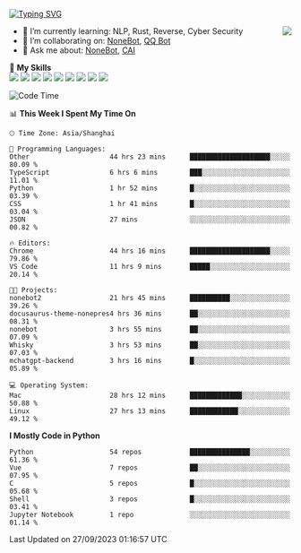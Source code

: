 [![Typing SVG](https://readme-typing-svg.herokuapp.com?size=25&duration=2500&color=8C43EA&vCenter=true&width=200&height=40&lines=Hi+there+%F0%9F%91%8B%F0%9F%8F%BB;I'm+yanyongyu)](https://git.io/typing-svg)

<a href="#">
  <img align="right" src="https://github-readme-stats.vercel.app/api?username=yanyongyu&count_private=true&show_icons=true&bg_color=15,f2f7fd,E0EAFC" />
</a>

- 🌱 I’m currently learning: NLP, Rust, Reverse, Cyber Security
- 👯 I’m collaborating on: [NoneBot](https://github.com/nonebot), [QQ Bot](https://github.com/Mrs4s/go-cqhttp)
- 💬 Ask me about: [NoneBot](https://github.com/nonebot), [CAI](https://github.com/cscs181/CAI)

🌟 **My Skills**  
![](https://img.shields.io/badge/-Python-3e74a2?style=flat-square&logo=Python&logoColor=fff)
![](https://img.shields.io/badge/-Node.js-339933?style=flat-square&logo=Node.js&logoColor=fff)
![](https://img.shields.io/badge/-Vue-4fc08d?style=flat-square&logo=Vue.js&logoColor=fff)
![](https://img.shields.io/badge/-React-2d98ce?style=flat-square&logo=React&logoColor=fff)
![](https://img.shields.io/badge/-Docker-2496ED?style=flat-square&logo=Docker&logoColor=fff)
![](https://img.shields.io/badge/-Linux-000000?style=flat-square&logo=Linux&logoColor=fff)
![](https://img.shields.io/badge/-MySQL-4479A1?style=flat-square&logo=MySQL&logoColor=fff)
![](https://img.shields.io/badge/-Redis-DC382D?style=flat-square&logo=Redis&logoColor=fff)
![](https://img.shields.io/badge/-MongoDB-47A248?style=flat-square&logo=MongoDB&logoColor=fff)

<!--START_SECTION:waka-->
![Code Time](http://img.shields.io/badge/Code%20Time-4%2C984%20hrs%2025%20mins-blue)

📊 **This Week I Spent My Time On** 

```text
🕑︎ Time Zone: Asia/Shanghai

💬 Programming Languages: 
Other                    44 hrs 23 mins      ████████████████████░░░░░   80.09 % 
TypeScript               6 hrs 6 mins        ███░░░░░░░░░░░░░░░░░░░░░░   11.01 % 
Python                   1 hr 52 mins        █░░░░░░░░░░░░░░░░░░░░░░░░   03.39 % 
CSS                      1 hr 41 mins        █░░░░░░░░░░░░░░░░░░░░░░░░   03.04 % 
JSON                     27 mins             ░░░░░░░░░░░░░░░░░░░░░░░░░   00.82 % 

🔥 Editors: 
Chrome                   44 hrs 16 mins      ████████████████████░░░░░   79.86 % 
VS Code                  11 hrs 9 mins       █████░░░░░░░░░░░░░░░░░░░░   20.14 % 

🐱‍💻 Projects: 
nonebot2                 21 hrs 45 mins      ██████████░░░░░░░░░░░░░░░   39.26 % 
docusaurus-theme-nonepres4 hrs 36 mins       ██░░░░░░░░░░░░░░░░░░░░░░░   08.31 % 
nonebot                  3 hrs 55 mins       ██░░░░░░░░░░░░░░░░░░░░░░░   07.09 % 
Whisky                   3 hrs 53 mins       ██░░░░░░░░░░░░░░░░░░░░░░░   07.03 % 
mchatgpt-backend         3 hrs 16 mins       █░░░░░░░░░░░░░░░░░░░░░░░░   05.89 % 

💻 Operating System: 
Mac                      28 hrs 12 mins      █████████████░░░░░░░░░░░░   50.88 % 
Linux                    27 hrs 13 mins      ████████████░░░░░░░░░░░░░   49.12 % 
```

**I Mostly Code in Python** 

```text
Python                   54 repos            ███████████████░░░░░░░░░░   61.36 % 
Vue                      7 repos             ██░░░░░░░░░░░░░░░░░░░░░░░   07.95 % 
C                        5 repos             █░░░░░░░░░░░░░░░░░░░░░░░░   05.68 % 
Shell                    3 repos             █░░░░░░░░░░░░░░░░░░░░░░░░   03.41 % 
Jupyter Notebook         1 repo              ░░░░░░░░░░░░░░░░░░░░░░░░░   01.14 % 
```




 Last Updated on 27/09/2023 01:16:57 UTC
<!--END_SECTION:waka-->
